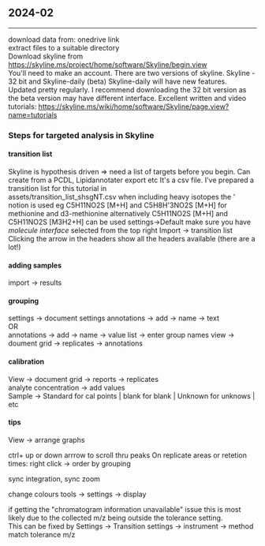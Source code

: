 ## 2024-02
-----------

download data from: onedrive link   
extract files to a suitable directory  
Download skyline from https://skyline.ms/project/home/software/Skyline/begin.view  
You'll need to make an account. 
There are two versions of skyline. Skyline - 32 bit and Skyline-daily (beta)
Skyline-daily will have new features. Updated pretty regularly. 
I recommend downloading the 32 bit version as the beta version may have different interface.
Excellent written and video tutorials:  https://skyline.ms/wiki/home/software/Skyline/page.view?name=tutorials
### Steps for targeted analysis in Skyline  

#### transition list  

Skyline is hypothesis driven => need a list of targets before you begin.
Can create from a PCDL, Lipidannotater export etc
It's a csv file. I've prepared a transition list for this tutorial in  
assets/transition_list_shsgNT.csv
when including heavy isotopes the ' notion is used eg  C5H11NO2S [M+H] and C5H8H'3NO2S [M+H] for methionine and d3-methionine
alternatively C5H11NO2S [M+H] and C5H11NO2S [M3H2+H] can be used
settings->Default
make sure you have *molecule interface* selected from the top right
Import -> transition list
Clicking the arrow in the headers show all the headers available (there are a lot!)  

#### adding samples  

import -> results  

#### grouping  

settings -> document settings
annotations -> add -> name -> text  
OR  
annotations -> add -> name -> value list -> enter group names
view -> doument grid -> replicates -> annotations 
  
#### calibration  

View -> document grid -> reports -> replicates  
analyte concentration -> add values  
Sample -> Standard for cal points | blank for blank | Unknown for unknows | etc   


#### tips  

View -> arrange graphs

ctrl+ up or down arrrow to scroll thru peaks
On replicate areas or retetion times:
right click -> order by grouping

sync integration, sync zoom

change colours tools -> settings -> display

if getting the "chromatogram information unavailable" issue this is most likely due to the collected m/z being outside the tolerance setting.  
This can be fixed by Settings -> Transition settings -> instrument -> method match tolerance m/z

